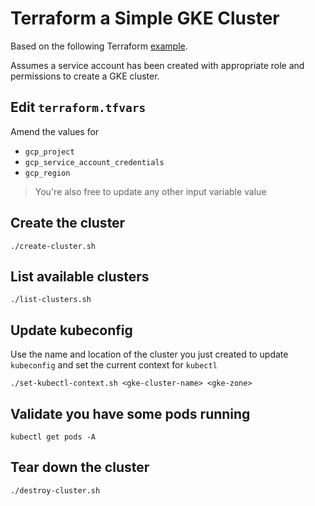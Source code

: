 # Terraform a Simple GKE Cluster

Based on the following Terraform [example](https://www.terraform.io/docs/providers/google/r/container_cluster.html).

Assumes a service account has been created with appropriate role and permissions to create a GKE cluster.

## Edit `terraform.tfvars`

Amend the values for

* `gcp_project`
* `gcp_service_account_credentials`
* `gcp_region`

> You're also free to update any other input variable value

## Create the cluster

```
./create-cluster.sh
```

## List available clusters

```
./list-clusters.sh
```

## Update kubeconfig

Use the name and location of the cluster you just created to update `kubeconfig` and set the current context for `kubectl`

```
./set-kubectl-context.sh <gke-cluster-name> <gke-zone>
```

## Validate you have some pods running

```
kubectl get pods -A
```

## Tear down the cluster

```
./destroy-cluster.sh
```
